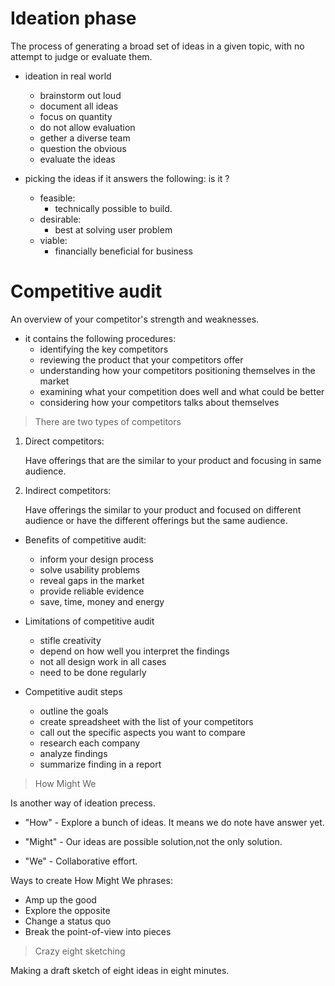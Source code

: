 # Ideation phase
 
The process of generating a broad set of ideas in a given topic, with no attempt to judge or evaluate them.

- ideation in real world

     - brainstorm out loud
     - document all ideas
     - focus on quantity
     - do not allow evaluation
     - gether a diverse team
     - question the obvious
     - evaluate the ideas

- picking the ideas if it answers the following: is it ?
     - feasible: 
          - technically possible to build.
     - desirable: 
          - best at solving user problem
     - viable: 
          - financially beneficial for business

# Competitive audit

 An overview of your competitor's strength and weaknesses.

 - it contains the following procedures:
     - identifying the key competitors
     - reviewing the product that your competitors offer
     - understanding how your competitors positioning themselves in the market
     - examining what your competition does well and what could be better
     - considering how your competitors talks about themselves

> There are two types of competitors

1.  Direct competitors:
     
     Have offerings that are the similar to your product and focusing in same audience. 

1.  Indirect competitors:

     Have offerings the similar to your product and focused on different audience or have the different offerings but the same audience.

- Benefits of competitive audit:
     - inform your design process
     - solve usability problems
     - reveal gaps in the market 
     - provide reliable evidence 
     - save, time, money and energy

- Limitations of competitive audit
     - stifle creativity
     - depend on how well you interpret the findings
     - not all design work in all cases
     - need to be done regularly

- Competitive audit steps
     - outline the goals
     - create spreadsheet with the list of your competitors
     - call out the specific aspects you want to compare
     - research each company 
     - analyze findings
     - summarize finding in a report
     

> How Might We

Is another way of ideation precess.

- "How" - Explore a bunch of ideas. It means we do note have answer yet.

- "Might" - Our ideas are possible solution,not the only solution.

- "We" - Collaborative effort.


Ways to create How Might We phrases:
 
 - Amp up the good
 - Explore the opposite
 - Change a status quo
 - Break the point-of-view into pieces

 > Crazy eight sketching

 Making a draft sketch of eight ideas in eight minutes.